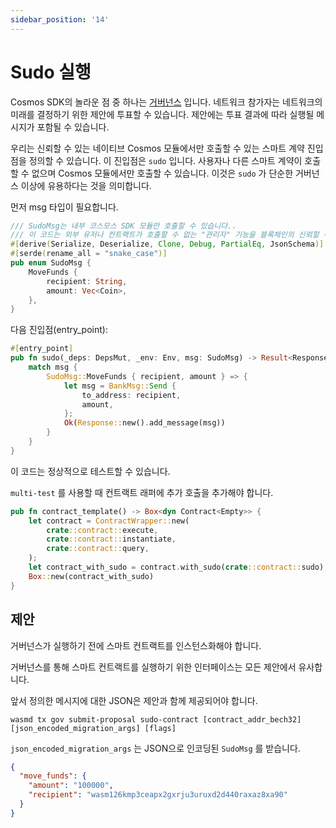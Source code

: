 ```yaml
---
sidebar_position: '14'
---
```


# Sudo 실행

Cosmos SDK의 놀라운 점 중 하나는 [거버넌스](https://docs.cosmos.network/v0.44/modules/gov/) 입니다. 네트워크 참가자는 네트워크의 미래를 결정하기 위한 제안에 투표할 수 있습니다. 제안에는 투표 결과에 따라 실행될 메시지가 포함될 수 있습니다.

우리는 신뢰할 수 있는 네이티브 Cosmos 모듈에서만 호출할 수 있는 스마트 계약 진입점을 정의할 수 있습니다. 이 진입점은 `sudo` 입니다. 사용자나 다른 스마트 계약이 호출할 수 없으며 Cosmos 모듈에서만 호출할 수 있습니다. 이것은 `sudo` 가 단순한 거버넌스 이상에 유용하다는 것을 의미합니다.

먼저 msg 타입이 필요합니다.

```rust
/// SudoMsg는 내부 코스모스 SDK 모듈만 호출할 수 있습니다..
/// 이 코드는 외부 유저나 컨트랙트가 호출할 수 없는 "관리자" 기능을 블록체인의 신뢰할 수 있는 코드(native/Go)가 사용할 수 있는지 보여줍니다.
#[derive(Serialize, Deserialize, Clone, Debug, PartialEq, JsonSchema)]
#[serde(rename_all = "snake_case")]
pub enum SudoMsg {
    MoveFunds {
        recipient: String,
        amount: Vec<Coin>,
    },
}
```

다음 진입점(entry_point):

```rust
#[entry_point]
pub fn sudo(_deps: DepsMut, _env: Env, msg: SudoMsg) -> Result<Response, HackError> {
    match msg {
        SudoMsg::MoveFunds { recipient, amount } => {
            let msg = BankMsg::Send {
                to_address: recipient,
                amount,
            };
            Ok(Response::new().add_message(msg))
        }
    }
}
```

이 코드는 정상적으로 테스트할 수 있습니다.

`multi-test` 를 사용할 때 컨트랙트 래퍼에 추가 호출을 추가해야 합니다.

```rust
pub fn contract_template() -> Box<dyn Contract<Empty>> {
    let contract = ContractWrapper::new(
        crate::contract::execute,
        crate::contract::instantiate,
        crate::contract::query,
    );
    let contract_with_sudo = contract.with_sudo(crate::contract::sudo);
    Box::new(contract_with_sudo)
}
```

## 제안

거버넌스가 실행하기 전에 스마트 컨트랙트를 인스턴스화해야 합니다.

거버넌스를 통해 스마트 컨트랙트를 실행하기 위한 인터페이스는 모든 제안에서 유사합니다.

앞서 정의한 메시지에 대한 JSON은 제안과 함께 제공되어야 합니다.

```shell
wasmd tx gov submit-proposal sudo-contract [contract_addr_bech32] [json_encoded_migration_args] [flags]
```

`json_encoded_migration_args` 는 JSON으로 인코딩된 `SudoMsg` 를 받습니다.

```json
{
  "move_funds": {
    "amount": "100000",
    "recipient": "wasm126kmp3ceapx2gxrju3uruxd2d440raxaz8xa90"
  }
}
```
